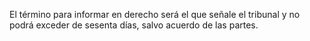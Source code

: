 El término para informar en derecho será el que señale el tribunal y no podrá exceder de sesenta días, salvo acuerdo de las partes.
